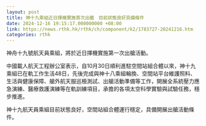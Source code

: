 ```yaml
---
layout: post
title: 神十九乘組近日擇機實施首次出艙　目前狀態良好具備條件
date: 2024-12-16 19:15:17.000000000 +08:00
link: https://news.rthk.hk/rthk/ch/component/k2/1783727-20241216.htm
categories: rthk
---
```


神舟十九號航天員乘組，將於近日擇機實施第一次出艙活動。

中國載人航天工程辦公室表示，自10月30日順利進駐空間站組合體以來，神十九乘組已在軌工作生活48日，先後完成與神十八乘組輪換、空間站平台維護照料、生活與健康保障、艙外航天服巡檢測試、出艙活動準備等工作，開展全系統壓力應急演練、醫療救護演練等在軌訓練項目，承擔的各項太空科學實驗與試驗任務，穩步推進。

神十九航天員乘組目前狀態良好，空間站組合體運行穩定，具備開展出艙活動條件。
